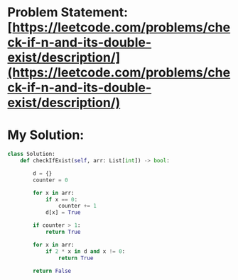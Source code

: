 # Problem Statement: [https://leetcode.com/problems/check-if-n-and-its-double-exist/description/](https://leetcode.com/problems/check-if-n-and-its-double-exist/description/)
# My Solution: 
```py
class Solution:
    def checkIfExist(self, arr: List[int]) -> bool:

        d = {}
        counter = 0

        for x in arr:
            if x == 0:
                counter += 1
            d[x] = True

        if counter > 1:
            return True

        for x in arr:
            if 2 * x in d and x != 0:
                return True

        return False
```
